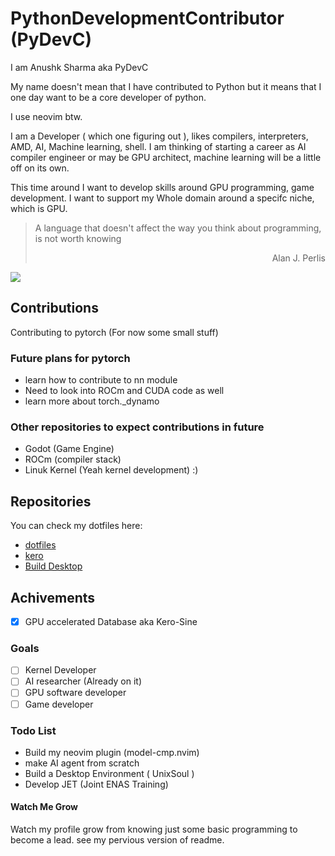 # PythonDevelopmentContributor (PyDevC)

I am Anushk Sharma aka PyDevC

My name doesn't mean that I have contributed to Python but it means that I one day want to be a core developer of python.

I use neovim btw.

I am a Developer ( which one figuring out ), likes compilers, interpreters, AMD, AI, Machine learning, shell.
I am thinking of starting a career as AI compiler engineer or may be GPU architect, machine learning will be a little off on its own.

This time around I want to develop skills around GPU programming, game development. I want to support my Whole domain around a specifc niche, which is GPU.

> A language that doesn't affect the way you think about programming, is not worth knowing<br>
> <p align="right">Alan J. Perlis</p>

![](https://github-readme-stats.vercel.app/api?username=PyDevC&theme=one_dark_pro&hide_border=false&include_all_commits=false&count_private=false)<br/>
## Contributions

Contributing to pytorch (For now some small stuff)

### Future plans for pytorch
- learn how to contribute to nn module
- Need to look into ROCm and CUDA code as well
- learn more about torch._dynamo

### Other repositories to expect contributions in future
- Godot (Game Engine)
- ROCm (compiler stack)
- Linuk Kernel (Yeah kernel development) :)

## Repositories

You can check my dotfiles here: 
- [dotfiles](https://github.com/PyDevC/.dot.git)
- [kero](https://github.com/PyDevC/kero.git)
- [Build Desktop](https://github.com/PyDevC/build_desktop.git)

## Achivements
- [x] GPU accelerated Database aka Kero-Sine

### Goals
- [ ] Kernel Developer
- [ ] AI researcher (Already on it)
- [ ] GPU software developer
- [ ] Game developer

### Todo List
- Build my neovim plugin (model-cmp.nvim)
- make AI agent from scratch
- Build a Desktop Environment ( UnixSoul )
- Develop JET (Joint ENAS Training)

#### Watch Me Grow

Watch my profile grow from knowing just some basic programming to become a lead.
see my pervious version of readme.
